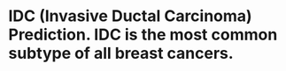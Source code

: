 # IDC (Invasive Ductal Carcinoma) Prediction. IDC is the most common subtype of all breast cancers.
